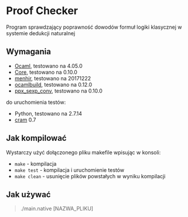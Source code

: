 # Proof Checker
Program sprawdzający poprawność dowodów formuł logiki klasycznej w systemie dedukcji naturalnej

## Wymagania
- [Ocaml][ocaml], testowano na 4.05.0
- [Core][core], testowano na 0.10.0
- [menhir][menhir], testowano na 20171222
- [ocamlbuild][ocamlbuild], testowano na 0.12.0
- [ppx_sexp_conv][ppx], testowano na 0.10.0

do uruchomienia testów:

- Python, testowano na 2.7.14
- [cram][cram] 0.7

## Jak kompilować
Wystarczy użyć dołączonego pliku makefile wpisując w konsoli:

- `make` - kompilacja
- `make test` - kompilacja i uruchomienie testów
- `make clean` - usunięcie plików powstałych w wyniku kompilacji

## Jak używać
>    ./main.native [NAZWA_PLIKU]

[ocaml]: http://caml.inria.fr
[core]: https://opam.ocaml.org/packages/core/core.v0.10.0/
[menhir]: https://opam.ocaml.org/packages/menhir/menhir.20171222/
[ocamlbuild]: https://opam.ocaml.org/packages/ocamlbuild/ocamlbuild.0.12.0/
[ppx]: https://opam.ocaml.org/packages/ppx_sexp_conv/ppx_sexp_conv.v0.10.0
[cram]: https://pypi.python.org/pypi/cram/0.7
